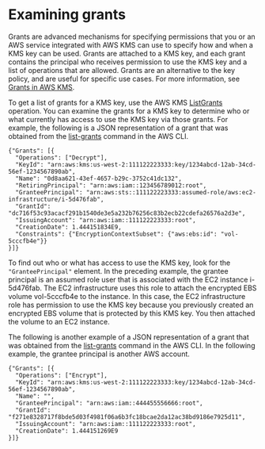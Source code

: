 # Examining grants<a name="determining-access-grants"></a>

Grants are advanced mechanisms for specifying permissions that you or an AWS service integrated with AWS KMS can use to specify how and when a KMS key can be used\. Grants are attached to a KMS key, and each grant contains the principal who receives permission to use the KMS key and a list of operations that are allowed\. Grants are an alternative to the key policy, and are useful for specific use cases\. For more information, see [Grants in AWS KMS](grants.md)\.

To get a list of grants for a KMS key, use the AWS KMS [ListGrants](https://docs.aws.amazon.com/kms/latest/APIReference/API_ListGrants.html) operation\. You can examine the grants for a KMS key to determine who or what currently has access to use the KMS key via those grants\. For example, the following is a JSON representation of a grant that was obtained from the [list\-grants](https://docs.aws.amazon.com/cli/latest/reference/kms/list-grants.html) command in the AWS CLI\.

```
{"Grants": [{
  "Operations": ["Decrypt"],
  "KeyId": "arn:aws:kms:us-west-2:111122223333:key/1234abcd-12ab-34cd-56ef-1234567890ab",
  "Name": "0d8aa621-43ef-4657-b29c-3752c41dc132",
  "RetiringPrincipal": "arn:aws:iam::123456789012:root",
  "GranteePrincipal": "arn:aws:sts::111122223333:assumed-role/aws:ec2-infrastructure/i-5d476fab",
  "GrantId": "dc716f53c93acacf291b1540de3e5a232b76256c83b2ecb22cdefa26576a2d3e",
  "IssuingAccount": "arn:aws:iam::111122223333:root",
  "CreationDate": 1.444151834E9,
  "Constraints": {"EncryptionContextSubset": {"aws:ebs:id": "vol-5cccfb4e"}}
}]}
```

To find out who or what has access to use the KMS key, look for the `"GranteePrincipal"` element\. In the preceding example, the grantee principal is an assumed role user that is associated with the EC2 instance i\-5d476fab\. The EC2 infrastructure uses this role to attach the encrypted EBS volume vol\-5cccfb4e to the instance\. In this case, the EC2 infrastructure role has permission to use the KMS key because you previously created an encrypted EBS volume that is protected by this KMS key\. You then attached the volume to an EC2 instance\.

The following is another example of a JSON representation of a grant that was obtained from the [list\-grants](https://docs.aws.amazon.com/cli/latest/reference/kms/list-grants.html) command in the AWS CLI\. In the following example, the grantee principal is another AWS account\.

```
{"Grants": [{
  "Operations": ["Encrypt"],
  "KeyId": "arn:aws:kms:us-west-2:111122223333:key/1234abcd-12ab-34cd-56ef-1234567890ab",
  "Name": "",
  "GranteePrincipal": "arn:aws:iam::444455556666:root",
  "GrantId": "f271e8328717f8bde5d03f4981f06a6b3fc18bcae2da12ac38bd9186e7925d11",
  "IssuingAccount": "arn:aws:iam::111122223333:root",
  "CreationDate": 1.444151269E9
}]}
```